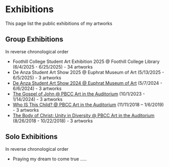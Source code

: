 # Exhibitions

This page list the public exhibitions of my artworks

## Group Exhibitions
In reverse chronological order

* Foothill College Student Art Exhibition 2025 @ Foothill College Library (6/4/2025 - 6/25/2025) - 34 artworks
* De Anza Student Art Show 2025 @ Euphrat Museum of Art (5/13/2025 - 6/5/2025) - 3 artworks
* [De Anza Student Art Show 2024 @ Euphrat Museum of Art](DeAnza2024.md) (5/7/2024 - 6/6/2024) - 3 artworks
* [The Gospel of John @ PBCC Art in the Auditorium](PBCC2023.md) (10/1/2023 - 1/14/2024) - 3 artworks
* [Who IS This Child? @ PBCC Art in the Auditorium](PBCC2018b.md) (11/11/2018 – 1/6/2019) - 3 artworks
* [The Body of Christ: Unity in Diversity @ PBCC Art in the Auditorium](PBCC2018a.md) (8/26/2018 - 10/22/2018) - 3 artworks

## Solo Exhibitions
In reverse chronological order
* Praying my dream to come true .....
